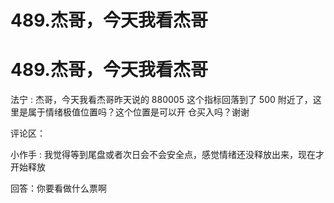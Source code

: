 # 489.杰哥，今天我看杰哥

# 489.杰哥，今天我看杰哥

法宁 : 杰哥，今天我看杰哥昨天说的 880005 这个指标回落到了 500 附近了，这里是属于情绪极值位置吗？这个位置是可以开 仓买入吗？谢谢

评论区：

小作手 : 我觉得等到尾盘或者次日会不会安全点，感觉情绪还没释放出来，现在才开始释放

回答：你要看做什么票啊